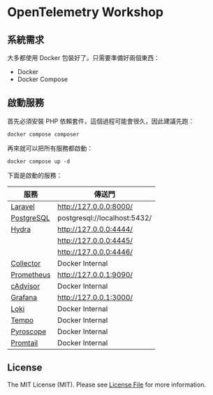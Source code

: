 # OpenTelemetry Workshop

## 系統需求

大多都使用 Docker 包裝好了。只需要準備好兩個東西：

- Docker
- Docker Compose

## 啟動服務

首先必須安裝 PHP 依賴套件，這個過程可能會很久，因此建議先跑：

    docker compose composer

再來就可以把所有服務都啟動：

    docker compose up -d

下面是啟動的服務：

| 服務                                                                   | 傳送門                          |
|----------------------------------------------------------------------|------------------------------|
| [Laravel](https://jetstream.laravel.com/)                            | http://127.0.0.0:8000/       |
| [PostgreSQL](https://www.postgresql.org/)                            | postgresql://localhost:5432/ |
| [Hydra](https://github.com/ory/hydra)                                | http://127.0.0.0:4444/       |
|                                                                      | http://127.0.0.0:4445/       |
|                                                                      | http://127.0.0.0:4446/       |
| [Collector](https://opentelemetry.io/docs/collector/)                | Docker Internal              |
| [Prometheus](https://prometheus.io/)                                 | http://127.0.0.1:9090/       |
| [cAdvisor](https://github.com/google/cadvisor)                       | Docker Internal              |
| [Grafana](https://grafana.com/)                                      | http://127.0.0.1:3000/       |
| [Loki](https://grafana.com/oss/loki/)                                | Docker Internal              |
| [Tempo](https://grafana.com/oss/tempo/)                              | Docker Internal              |
| [Pyroscope](https://grafana.com/oss/pyroscope/)                      | Docker Internal              |
| [Promtail](https://grafana.com/docs/loki/latest/send-data/promtail/) | Docker Internal              |

## License

The MIT License (MIT). Please see [License File](LICENSE) for more information.
